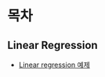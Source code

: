 # 목차

## Linear Regression

* [Linear regression 예제](page/linear_regression/linear_regression_example.md)

